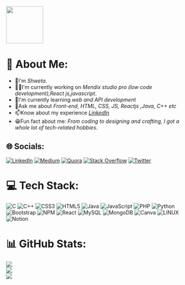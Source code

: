 

<img src="https://github.com/kadamshweta11/kadamshweta11/assets/67953305/246ff692-67e1-441a-8101-9dafc6361377" width="100" height="100"/><br>
======
# 💫 About Me:
* 👋I'm *Shweta*.
* 👩‍💻I'm currently working on *Mendix studio pro (low code development),React js,javascript*.<br>
* 🧠I'm currently learning *web and API development*<br>
* 💬Ask me about *Front-end, HTML, CSS, JS, Reactjs ,Java, C++ etc*<br>
* 📫Know about my experience *[LinkedIn](https://linkedin.com/in/https://www.linkedin.com/in/shweta-kadam-726875193/)*<br>
* 😁Fun fact about me: _From coding to designing and crafting, I got a whole lot of tech-related hobbies_. 


## 🌐 Socials:
[![LinkedIn](https://img.shields.io/badge/LinkedIn-%230077B5.svg?logo=linkedin&logoColor=white)](https://linkedin.com/in/https://www.linkedin.com/in/shweta-kadam-726875193/) [![Medium](https://img.shields.io/badge/Medium-12100E?logo=medium&logoColor=white)](https://medium.com/@https://medium.com/@kadamshweta) [![Quora](https://img.shields.io/badge/Quora-%23B92B27.svg?logo=Quora&logoColor=white)](https://quora.com/profile/https://www.quora.com/profile/Shweta-Kadam-109) [![Stack Overflow](https://img.shields.io/badge/-Stackoverflow-FE7A16?logo=stack-overflow&logoColor=white)](https://stackoverflow.com/users/https://stackoverflow.com/users/14230727/shweta-kadam) [![Twitter](https://img.shields.io/badge/Twitter-%231DA1F2.svg?logo=Twitter&logoColor=white)](https://twitter.com/https://twitter.com/shwetakadam4277?t=TDoik3dt2I-b7RAKW0J9Dg&s=09)

# 💻 Tech Stack:
![C](https://img.shields.io/badge/c-%2300599C.svg?style=for-the-badge&logo=c&logoColor=white) ![C++](https://img.shields.io/badge/c++-%2300599C.svg?style=for-the-badge&logo=c%2B%2B&logoColor=white) ![CSS3](https://img.shields.io/badge/css3-%231572B6.svg?style=for-the-badge&logo=css3&logoColor=white) ![HTML5](https://img.shields.io/badge/html5-%23E34F26.svg?style=for-the-badge&logo=html5&logoColor=white) ![Java](https://img.shields.io/badge/java-%23ED8B00.svg?style=for-the-badge&logo=java&logoColor=white) ![JavaScript](https://img.shields.io/badge/javascript-%23323330.svg?style=for-the-badge&logo=javascript&logoColor=%23F7DF1E) ![PHP](https://img.shields.io/badge/php-%23777BB4.svg?style=for-the-badge&logo=php&logoColor=white) ![Python](https://img.shields.io/badge/python-3670A0?style=for-the-badge&logo=python&logoColor=ffdd54) ![Bootstrap](https://img.shields.io/badge/bootstrap-%23563D7C.svg?style=for-the-badge&logo=bootstrap&logoColor=white) ![NPM](https://img.shields.io/badge/NPM-%23000000.svg?style=for-the-badge&logo=npm&logoColor=white) ![React](https://img.shields.io/badge/react-%2320232a.svg?style=for-the-badge&logo=react&logoColor=%2361DAFB) ![MySQL](https://img.shields.io/badge/mysql-%2300f.svg?style=for-the-badge&logo=mysql&logoColor=white) ![MongoDB](https://img.shields.io/badge/MongoDB-%234ea94b.svg?style=for-the-badge&logo=mongodb&logoColor=white) ![Canva](https://img.shields.io/badge/Canva-%2300C4CC.svg?style=for-the-badge&logo=Canva&logoColor=white) ![LINUX](https://img.shields.io/badge/Linux-FCC624?style=for-the-badge&logo=linux&logoColor=black) ![Notion](https://img.shields.io/badge/Notion-%23000000.svg?style=for-the-badge&logo=notion&logoColor=white)
# 📊 GitHub Stats:
![](https://github-readme-stats.vercel.app/api?username=kadamshweta11&theme=dark&hide_border=false&include_all_commits=false&count_private=false)<br/>
![](https://github-readme-streak-stats.herokuapp.com/?user=kadamshweta11&theme=dark&hide_border=false)<br/>
![](https://github-readme-stats.vercel.app/api/top-langs/?username=kadamshweta11&theme=dark&hide_border=false&include_all_commits=false&count_private=false&layout=compact)

<!-- Proudly created with GPRM ( https://gprm.itsvg.in ) -->
